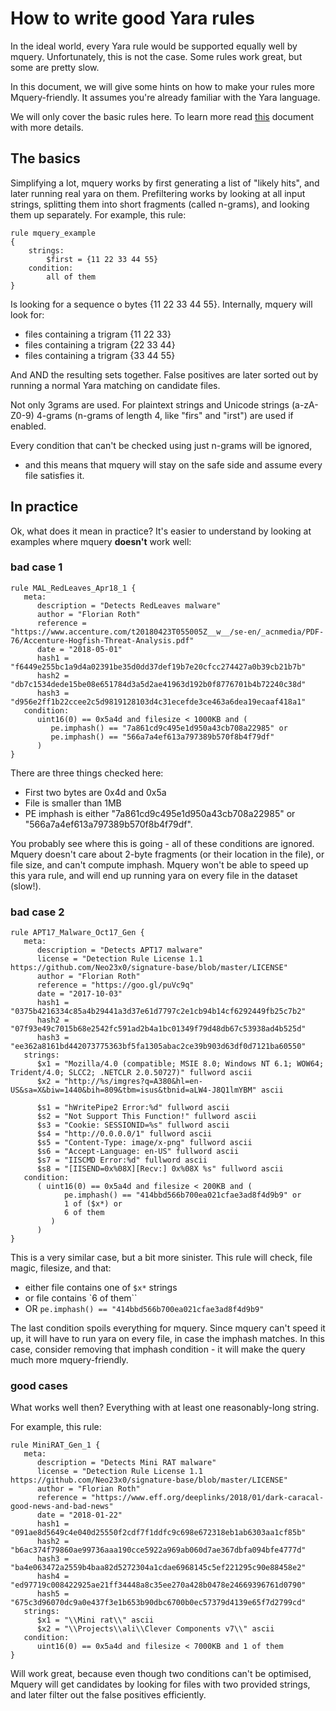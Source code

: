 # How to write good Yara rules

In the ideal world, every Yara rule would be supported equally well by mquery.
Unfortunately, this is not the case. Some rules work great, but some are pretty slow.

In this document, we will give some hints on how to make your rules more
Mquery-friendly. It assumes you're already familiar with the Yara language.

We will only cover the basic rules here. To learn more read [this](./yara.md)
document with more details.

## The basics

Simplifying a lot, mquery works by first generating a list of "likely hits", and
later running real yara on them. Prefiltering works by looking at all input
strings, splitting them into short fragments (called n-grams), and looking
them up separately. For example, this rule:

```
rule mquery_example
{
    strings:
        $first = {11 22 33 44 55}
    condition:
        all of them
}
```

Is looking for a sequence o bytes {11 22 33 44 55}. Internally, mquery will
look for:

- files containing a trigram {11 22 33}
- files containing a trigram {22 33 44}
- files containing a trigram {33 44 55}

And AND the resulting sets together. False positives are later sorted out by
running a normal Yara matching on candidate files.

Not only 3grams are used. For plaintext strings and Unicode strings (a-zA-Z0-9)
4-grams (n-grams of length 4, like "firs" and "irst") are used if enabled.

Every condition that can't be checked using just n-grams will be ignored,
- and this means that mquery will stay on the safe side and assume every file satisfies it.

## In practice

Ok, what does it mean in practice? It's easier to understand by looking at
examples where mquery **doesn't** work well:

### bad case 1

```yara
rule MAL_RedLeaves_Apr18_1 {
   meta:
      description = "Detects RedLeaves malware"
      author = "Florian Roth"
      reference = "https://www.accenture.com/t20180423T055005Z__w__/se-en/_acnmedia/PDF-76/Accenture-Hogfish-Threat-Analysis.pdf"
      date = "2018-05-01"
      hash1 = "f6449e255bc1a9d4a02391be35d0dd37def19b7e20cfcc274427a0b39cb21b7b"
      hash2 = "db7c1534dede15be08e651784d3a5d2ae41963d192b0f8776701b4b72240c38d"
      hash3 = "d956e2ff1b22ccee2c5d9819128103d4c31ecefde3ce463a6dea19ecaaf418a1"
   condition:
      uint16(0) == 0x5a4d and filesize < 1000KB and (
         pe.imphash() == "7a861cd9c495e1d950a43cb708a22985" or
         pe.imphash() == "566a7a4ef613a797389b570f8b4f79df"
      )
}
```

There are three things checked here:

- First two bytes are 0x4d and 0x5a
- File is smaller than 1MB
- PE imphash is either "7a861cd9c495e1d950a43cb708a22985" or "566a7a4ef613a797389b570f8b4f79df".

You probably see where this is going - all of these conditions are ignored.
Mquery doesn't care about 2-byte fragments (or their location in the file), or file
size, and can't compute imphash. Mquery won't be able to speed up this yara rule, and will end up running yara on every file in the dataset (slow!).

### bad case 2

```yara
rule APT17_Malware_Oct17_Gen {
   meta:
      description = "Detects APT17 malware"
      license = "Detection Rule License 1.1 https://github.com/Neo23x0/signature-base/blob/master/LICENSE"
      author = "Florian Roth"
      reference = "https://goo.gl/puVc9q"
      date = "2017-10-03"
      hash1 = "0375b4216334c85a4b29441a3d37e61d7797c2e1cb94b14cf6292449fb25c7b2"
      hash2 = "07f93e49c7015b68e2542fc591ad2b4a1bc01349f79d48db67c53938ad4b525d"
      hash3 = "ee362a8161bd442073775363bf5fa1305abac2ce39b903d63df0d7121ba60550"
   strings:
      $x1 = "Mozilla/4.0 (compatible; MSIE 8.0; Windows NT 6.1; WOW64; Trident/4.0; SLCC2; .NETCLR 2.0.50727)" fullword ascii
      $x2 = "http://%s/imgres?q=A380&hl=en-US&sa=X&biw=1440&bih=809&tbm=isus&tbnid=aLW4-J8Q1lmYBM" ascii

      $s1 = "hWritePipe2 Error:%d" fullword ascii
      $s2 = "Not Support This Function!" fullword ascii
      $s3 = "Cookie: SESSIONID=%s" fullword ascii
      $s4 = "http://0.0.0.0/1" fullword ascii
      $s5 = "Content-Type: image/x-png" fullword ascii
      $s6 = "Accept-Language: en-US" fullword ascii
      $s7 = "IISCMD Error:%d" fullword ascii
      $s8 = "[IISEND=0x%08X][Recv:] 0x%08X %s" fullword ascii
   condition:
      ( uint16(0) == 0x5a4d and filesize < 200KB and (
            pe.imphash() == "414bbd566b700ea021cfae3ad8f4d9b9" or
            1 of ($x*) or
            6 of them
         )
      )
}
```

This is a very similar case, but a bit more sinister. This rule will check,
file magic, filesize, and that:

- either file contains one of `$x*` strings
- or file contains `6 of them``
- OR `pe.imphash() == "414bbd566b700ea021cfae3ad8f4d9b9"`

The last condition spoils everything for mquery. Since mquery can't speed it up,
it will have to run yara on every file, in case the imphash matches. In this case, 
consider removing that imphash condition - it will make the query much more
mquery-friendly.

### good cases

What works well then? Everything with at least one reasonably-long string.

For example, this rule:

```
rule MiniRAT_Gen_1 {
   meta:
      description = "Detects Mini RAT malware"
      license = "Detection Rule License 1.1 https://github.com/Neo23x0/signature-base/blob/master/LICENSE"
      author = "Florian Roth"
      reference = "https://www.eff.org/deeplinks/2018/01/dark-caracal-good-news-and-bad-news"
      date = "2018-01-22"
      hash1 = "091ae8d5649c4e040d25550f2cdf7f1ddfc9c698e672318eb1ab6303aa1cf85b"
      hash2 = "b6ac374f79860ae99736aaa190cce5922a969ab060d7ae367dbfa094bfe4777d"
      hash3 = "ba4e063472a2559b4baa82d5272304a1cdae6968145c5ef221295c90e88458e2"
      hash4 = "ed97719c008422925ae21ff34448a8c35ee270a428b0478e24669396761d0790"
      hash5 = "675c3d96070dc9a0e437f3e1b653b90dbc6700b0ec57379d4139e65f7d2799cd"
   strings:
      $x1 = "\\Mini rat\\" ascii
      $x2 = "\\Projects\\ali\\Clever Components v7\\" ascii
   condition:
      uint16(0) == 0x5a4d and filesize < 7000KB and 1 of them
}
```

Will work great, because even though two conditions can't be
optimised, Mquery will get candidates by looking for files with two provided
strings, and later filter out the false positives efficiently.
